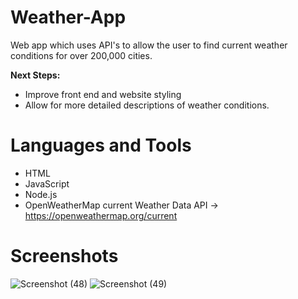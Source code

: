 # Weather-App
Web app which uses API's to allow the user to find current weather conditions for over 200,000 cities.

**Next Steps:** 

- Improve front end and website styling
- Allow for more detailed descriptions of weather conditions. 

# Languages and Tools
- HTML
- JavaScript
- Node.js
- OpenWeatherMap current Weather Data API -> https://openweathermap.org/current

# Screenshots
![Screenshot (48)](https://user-images.githubusercontent.com/113309178/234785396-f743dbf8-cb9f-4744-958a-87822a8a5f8a.png)
![Screenshot (49)](https://user-images.githubusercontent.com/113309178/234785422-ed2a32cf-2c22-4165-9190-8cd74418f50f.png)
